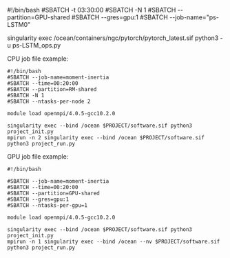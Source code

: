 #!/bin/bash
#SBATCH -t 03:30:00
#SBATCH -N 1
#SBATCH --partition=GPU-shared
#SBATCH --gres=gpu:1
#SBATCH --job-name="ps-LSTM0"

singularity exec /ocean/containers/ngc/pytorch/pytorch_latest.sif python3 -u ps-LSTM_ops.py


CPU job file example:
```
#!/bin/bash
#SBATCH --job-name=moment-inertia
#SBATCH --time=00:20:00
#SBATCH --partition=RM-shared
#SBATCH -N 1
#SBATCH --ntasks-per-node 2

module load openmpi/4.0.5-gcc10.2.0

singularity exec --bind /ocean $PROJECT/software.sif python3 project_init.py
mpirun -n 2 singularity exec --bind /ocean $PROJECT/software.sif python3 project_run.py
```

GPU job file example:
```
#!/bin/bash
  
#SBATCH --job-name=moment-inertia
#SBATCH --time=00:20:00
#SBATCH --partition=GPU-shared
#SBATCH --gres=gpu:1
#SBATCH --ntasks-per-gpu=1

module load openmpi/4.0.5-gcc10.2.0

singularity exec --bind /ocean $PROJECT/software.sif python3 project_init.py
mpirun -n 1 singularity exec --bind /ocean --nv $PROJECT/software.sif python3 project_run.py
```
